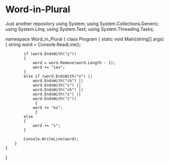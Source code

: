 # Word-in-Plural
Just another repository
using System;
using System.Collections.Generic;
using System.Linq;
using System.Text;
using System.Threading.Tasks;

namespace Word_in_Plural
{
    class Program
    {
        static void Main(string[] args)
        {
            string word = Console.ReadLine();

            if (word.EndsWith("y"))
            {
                word = word.Remove(word.Length - 1);
                word += "ies";
            }
            else if (word.EndsWith("o") || 
                word.EndsWith("ch") || 
                word.EndsWith("s") || 
                word.EndsWith("sh") || 
                word.EndsWith("x") || 
                word.EndsWith("z"))
                 {
                word += "es";
                 }
            else
            {
                word += "s";
            }
            
            Console.WriteLine(word);
        }
    }
}
